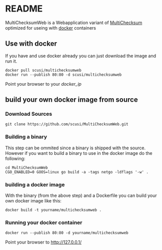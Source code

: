# README

MultiChecksumWeb is a Webapplication variant of [MultiChecksum](https://github.com/scusi/MultiChecksum) optimized for useing with [docker](http://docker.com) containers

## Use with docker

If you have and use docker already you can just download the image and run it.

    docker pull scusi/multichecksumweb
    docker run --publish 80:80 -d scusi/multichecksumweb

Point your browser to your _docker_ip_

## build your own docker image from source

### Download Sources

	git clone https://github.com/scusi/MultiChecksumWeb.git

### Building a binary

This step can be ommited since a binary is shipped with the source. 
However if you want to build a binary to use in the docker image do the following:

 	cd MultiChecksumWeb
 	CGO_ENABLED=0 GOOS=linux go build -a -tags netgo -ldflags '-w' .

### building a docker image

With the binary (from the above step) and a Dockerfile you can build your own docker image like this:

 	docker build -t yourname/multichecksumweb .

### Running your docker container

 	docker run --publish 80:80 -d yourname/multichecksumweb

Point your browser to http://127.0.0.1/
